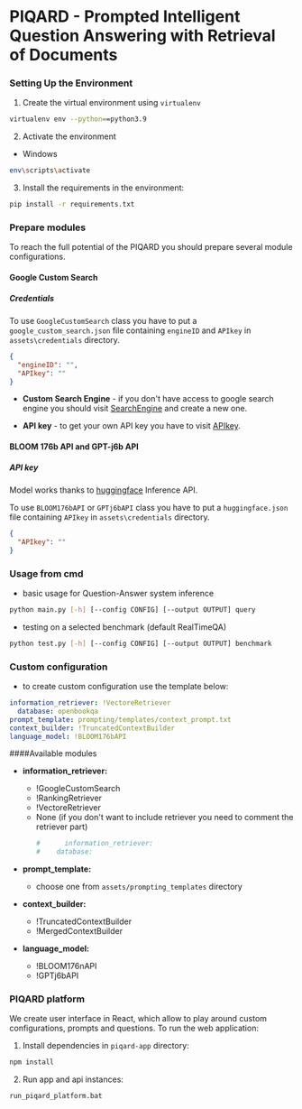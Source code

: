 # PIQARD - Prompted Intelligent Question Answering with Retrieval of Documents
### Setting Up the Environment
1. Create the virtual environment using `virtualenv`
```bash
virtualenv env --python==python3.9
```
2. Activate the environment
* Windows
```bash
env\scripts\activate
```
3. Install the requirements in the environment:
```bash
pip install -r requirements.txt
```

### Prepare modules
To reach the full potential of the PIQARD you should prepare several module configurations.
#### Google Custom Search
##### Credentials
To use `GoogleCustomSearch` class you have to put a `google_custom_search.json` file containing `engineID` and `APIkey` in `assets\credentials` directory.
```json
{
  "engineID": "",
  "APIkey": ""
}
```

* **Custom Search Engine** - if you don't have access to google search engine you should visit [SearchEngine](https://programmablesearchengine.google.com/controlpanel/all) and create a new one.

* **API key** - to get your own API key you have to visit [APIkey](https://developers.google.com/custom-search/v1/introduction).


#### BLOOM 176b API and GPT-j6b API
##### API key
Model works thanks to [huggingface](https://huggingface.co/settings/tokens) Inference API.

To use `BLOOM176bAPI` or `GPTj6bAPI` class you have to put a `huggingface.json` file containing `APIkey` in `assets\credentials` directory.
```json
{
  "APIkey": ""
}
```

### Usage from cmd
* basic usage for Question-Answer system inference
```bash
python main.py [-h] [--config CONFIG] [--output OUTPUT] query
```
* testing on a selected benchmark (default RealTimeQA)
```bash
python test.py [-h] [--config CONFIG] [--output OUTPUT] benchmark
```

### Custom configuration
* to create custom configuration use the template below:
```yaml
information_retriever: !VectoreRetriever
  database: openbookqa
prompt_template: prompting/templates/context_prompt.txt
context_builder: !TruncatedContextBuilder
language_model: !BLOOM176bAPI
```
####Available modules
  * **information_retriever:**
    * !GoogleCustomSearch
    * !RankingRetriever
    * !VectoreRetriever
    * None (if you don't want to include retriever you need to comment the retriever part)
      ```yaml
      #      information_retriever: 
      #    database: 
      ```

  * **prompt_template:**
    * choose one from `assets/prompting_templates` directory
  * **context_builder:**
    * !TruncatedContextBuilder
    * !MergedContextBuilder
  * **language_model:**
    * !BLOOM176nAPI
    * !GPTj6bAPI
  

### PIQARD platform
We create user interface in React, which allow to play around custom configurations, prompts and questions.
To run the web application:
1. Install dependencies in `piqard-app` directory:
```bash
npm install
```
2. Run app and api instances:
```bash
run_piqard_platform.bat
```
